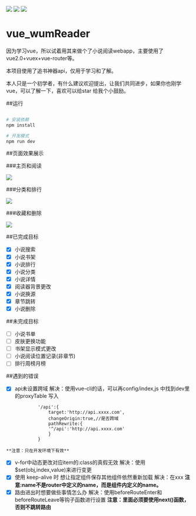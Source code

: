 ![](https://img.shields.io/badge/vue-2.5.2-4EDD96.svg) ![](https://img.shields.io/badge/vuex-3.0.1-69D3E3.svg)  ![](https://img.shields.io/badge/axios-0.17.1-56DD7F.svg) 

# vue_wumReader

因为学习vue，所以试着用其来做个了小说阅读webapp，主要使用了vue2.0+vuex+vue-router等。

本项目使用了追书神器api，仅用于学习和了解。

本人只是一个初学者，有什么建议欢迎提出，让我们共同进步，如果你也刚学vue，可以了解一下，喜欢可以给star
给我个小鼓励。

##运行

``` bash

# 安装依赖
npm install

# 开发模式
npm run dev

```

##页面效果展示

###主页和阅读

![](https://github.com/windjourney/vue-wumReader/blob/master/pic/Animation1.gif) 

###分类和排行

![](https://github.com/windjourney/vue-wumReader/blob/master/pic/Animation2.gif) 

###收藏和删除

![](https://github.com/windjourney/vue-wumReader/blob/master/pic/Animation3.gif) 

##已完成目标

- [x] 小说搜索
- [x] 小说书架
- [x] 小说排行
- [x] 小说分类
- [x] 小说详情
- [x] 阅读器背景更改
- [x] 小说换源
- [x] 章节跳转
- [x] 小说删除

##未完成目标

- [ ] 小说书单
- [ ] 皮肤更换功能
- [ ] 书架显示模式更改
- [ ] 小说阅读位置记录(非章节)
- [ ] 排行周榜月榜

##遇到的错误

- [x] api未设置跨域
		解决：使用vue-cli的话，可以再config/index,js 中找到dev里的proxyTable 写入
```javacript		
			'/api':{
				target:'http://api.xxxx.com',
				changeOrigin:true,//是否跨域
				pathRewrite:{
				'^/api':'http://api.xxxx.com'
				}
			} 
```
	**注意：只在开发环境下有效**
- [x] v-for中动态更改对应item的:class的真假无效
		解决：使用$set(obj,index,value)来进行变更
- [x] 使用 keep-alive 时 想让指定组件保存其他组件依然重新加载
		解决：在<keep-alive include="组件的name">xxx</keep-alive>
	**注意:name不是router中定义的name，而是组件内定义的name。**
- [x] 路由进出时想要做些事情怎么办
		解决：使用beforeRouteEnter和beforeRouteLeave等钩子函数进行设置
	**注意：里面必须要使用next()函数，否则不跳转路由**